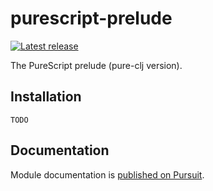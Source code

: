 # purescript-prelude

[![Latest release](http://img.shields.io/github/release/purescript/purescript-prelude.svg)](https://github.com/pure-clj/purescript-prelude/releases)

The PureScript prelude (pure-clj version).

## Installation

```
TODO
```

## Documentation

Module documentation is [published on Pursuit](http://pursuit.purescript.org/packages/purescript-prelude).

